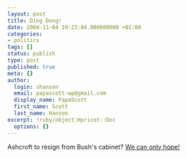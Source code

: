```yaml
---
layout: post
title: Ding Dong!
date: 2004-11-04 19:23:04.000000000 +01:00
categories:
- politics
tags: []
status: publish
type: post
published: true
meta: {}
author:
  login: shanson
  email: papascott-wp@gmail.com
  display_name: PapaScott
  first_name: Scott
  last_name: Hanson
excerpt: !ruby/object:Hpricot::Doc
  options: {}
---
```

<p>Ashcroft to resign from Bush's cabinet? <a title="BuzzMachine... by Jeff Jarvis" href="http://www.buzzmachine.com/archives/2004_11_04.html#008407">We can only hope!</a></p>
